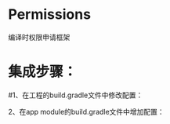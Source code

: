 
# Permissions
编译时权限申请框架

# 集成步骤：

#1、在工程的build.gradle文件中修改配置：


2、在app module的build.gradle文件中增加配置：

